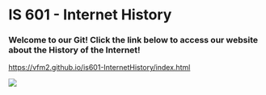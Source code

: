 # IS 601 - Internet History
### Welcome to our Git! Click the link below to access our website about the History of the Internet!

https://vfm2.github.io/is601-InternetHistory/index.html

![](https://s27389.pcdn.co/wp-content/uploads/2017/04/AdobeStock_116472569-1024x673.jpeg)
